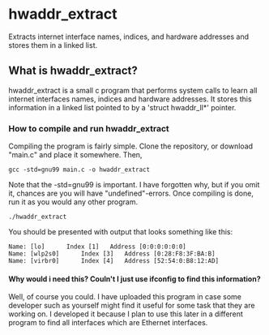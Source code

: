# hwaddr_extract
Extracts internet interface names, indices, and hardware addresses and stores them in a linked list.

## What is hwaddr_extract?

hwaddr_extract is a small c program that performs system calls to learn all internet interfaces
names, indices and hardware addresses. It stores this information in a linked list pointed to by
a 'struct hwaddr_ll*' pointer.

### How to compile and run hwaddr_extract

Compiling the program is fairly simple.
Clone the repository, or download "main.c" and place it somewhere. Then,
```
gcc -std=gnu99 main.c -o hwaddr_extract
```
Note that the -std=gnu99 is important. I have forgotten why, but if you omit it, chances
are you will have "undefined"-errors. Once compiling is done, run it as you would any other program.
```
./hwaddr_extract
```

You should be presented with output that looks something like this:
```
Name: [lo]		Index [1]	Address [0:0:0:0:0:0]
Name: [wlp2s0]		Index [3]	Address [0:28:F8:3F:BA:B]
Name: [virbr0]		Index [4]	Address [52:54:0:B8:12:AD]
```

#### Why would i need this? Couln't I just use ifconfig to find this information?
Well, of course you could. I have uploaded this program in case some developer such
as yourself might find it useful for some task that they are working on.
I developed it because I plan to use this later in a different program to find
all interfaces which are Ethernet interfaces.
